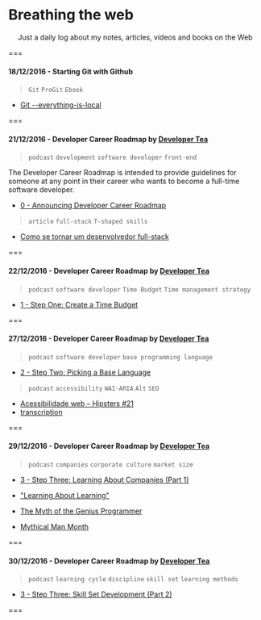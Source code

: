 # Breathing the web
<p align="center">
	Just a daily log about my notes, articles, videos and books on the Web
</p>
===

#### 18/12/2016 - Starting Git with Github

> `Git` `ProGit` `Ebook`

* [Git --everything-is-local](https://git-scm.com/book/en/v2)

===

#### 21/12/2016 - Developer Career Roadmap by [Developer Tea](https://spec.fm/podcasts/developer-tea "A podcast for developers designed to fit inside your tea break")

> `podcast` `development` `software developer` `front-end`

The Developer Career Roadmap is intended to provide guidelines for someone at any point in their career who wants to become a full-time software developer.

* [0 - Announcing Developer Career Roadmap](https://spec.fm/podcasts/developer-tea/49656)

> `article` `full-stack` `T-shaped skills`

* [Como se tornar um desenvolvedor full-stack](http://blog.alura.com.br/como-se-tornar-um-desenvolvedor-full-stack-no-proximo-ano/ "via Blog Alura")

===

#### 22/12/2016 - Developer Career Roadmap by [Developer Tea](https://spec.fm/podcasts/developer-tea "A podcast for developers designed to fit inside your tea break")

> `podcast` `software developer` `Time Budget` `Time management strategy`

* [1 - Step One: Create a Time Budget](https://spec.fm/podcasts/developer-tea/49760 "In today's episode, we talk about step one in the Developer Career Roadmap: budgeting your time.")

===

#### 27/12/2016 - Developer Career Roadmap by [Developer Tea](https://spec.fm/podcasts/developer-tea "A podcast for developers designed to fit inside your tea break")

> `podcast` `software developer` `base programming language`

* [2 - Step Two: Picking a Base Language](https://spec.fm/podcasts/developer-tea/49854 "We talk about step two in the Developer Career Roadmap: Picking your base programming language.")

> `podcast` `accessibility` `WAI-ARIA` `Alt` `SEO`

* [Acessibilidade web – Hipsters #21](http://hipsters.tech/acessibilidade-web-hipsters-21/ "via hipsters.tech")
* [transcription](http://hipsters.tech/acessibilidade-web-hipsters-21-transcricao/ "Acessibilidade web – Hipsters #21 – Transcrição")

===

#### 29/12/2016 - Developer Career Roadmap by [Developer Tea](https://spec.fm/podcasts/developer-tea "A podcast for developers designed to fit inside your tea break")

> `podcast` `companies` `corporate culture` `market size`

* [3 - Step Three: Learning About Companies (Part 1)](https://spec.fm/podcasts/developer-tea/49854 "In today's episode, we start step 3 of the Developer Career Roadmap.")

* ["Learning About Learning"](https://spec.fm/podcasts/developer-tea/6530 "Learning is one of the most important skills for developers to cultivate.")
* [The Myth of the Genius Programmer](https://www.youtube.com/watch?v=0SARbwvhupQ "via Google I/O 2009")
* [Mythical Man Month](https://www.amazon.com/Mythical-Man-Month-Software-Engineering-Anniversary/dp/0201835959 "Essays on Software Engineering, Anniversary Edition (2nd Edition)")

===

#### 30/12/2016 - Developer Career Roadmap by [Developer Tea](https://spec.fm/podcasts/developer-tea "A podcast for developers designed to fit inside your tea break")

> `podcast` `learning cycle` `discipline` `skill set` `learning methods`

* [3 - Step Three: Skill Set Development (Part 2)](https://spec.fm/podcasts/developer-tea/50032 "We discuss step three in the Developer Career Roadmap, the never ending learning cycle.")

===
